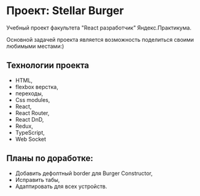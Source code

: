 # Проект: Stellar Burger

Учебный проект факультета "React разработчик" Яндекс.Практикума.

Основной задачей проекта является возможность поделиться своими любимыми местами:)

## Технологии проекта
- HTML,
- flexbox верстка,
- переходы, 
- Css modules,
- React,
- React Router,
- React DnD,
- Redux,
- TypeScript,
- Web Socket

## Планы по доработке:
- Добавить дефолтный border для Burger Constructor,
- Исправить табы,
- Адаптировать для всех устройств.
